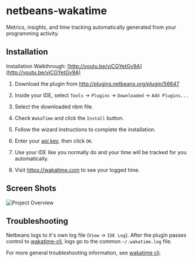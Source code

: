 netbeans-wakatime
=================

Metrics, insights, and time tracking automatically generated from your programming activity.


Installation
------------

Installation Walkthrough: [http://youtu.be/yjCGYetGv9A](http://youtu.be/yjCGYetGv9A)

1. Download the plugin from http://plugins.netbeans.org/plugin/56647

2. Inside your IDE, select `Tools` -> `Plugins` -> `Downloaded` -> `Add Plugins...`

3. Select the downloaded nbm file.

4. Check `WakaTime` and click the `Install` button.
   
5. Follow the wizard instructions to complete the installation.

6. Enter your [api key](https://wakatime.com/settings#apikey), then click `OK`.

7. Use your IDE like you normally do and your time will be tracked for you automatically.

8. Visit https://wakatime.com to see your logged time.

Screen Shots
------------

![Project Overview](https://wakatime.com/static/img/ScreenShots/Screen-Shot-2016-03-21.png)


Troubleshooting
---------------

Netbeans logs to it's own log file (`View` -> `IDE Log`).
After the plugin passes control to [wakatime-cli][wakatime cli], logs go to the common `~/.wakatime.log` file.

For more general troubleshooting information, see [wakatime cli][wakatime cli].

[wakatime cli]: https://github.com/wakatime/wakatime#troubleshooting
